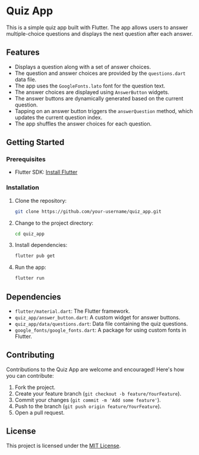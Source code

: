 # Quiz App

This is a simple quiz app built with Flutter. The app allows users to answer multiple-choice questions and displays the next question after each answer.

## Features

- Displays a question along with a set of answer choices.
- The question and answer choices are provided by the `questions.dart` data file.
- The app uses the `GoogleFonts.lato` font for the question text.
- The answer choices are displayed using `AnswerButton` widgets.
- The answer buttons are dynamically generated based on the current question.
- Tapping on an answer button triggers the `answerQuestion` method, which updates the current question index.
- The app shuffles the answer choices for each question.

## Getting Started

### Prerequisites

- Flutter SDK: [Install Flutter](https://flutter.dev/docs/get-started/install)

### Installation

1. Clone the repository:

   ```bash
   git clone https://github.com/your-username/quiz_app.git
   ```

2. Change to the project directory:

   ```bash
   cd quiz_app
   ```

3. Install dependencies:

   ```bash
   flutter pub get
   ```

4. Run the app:

   ```bash
   flutter run
   ```

## Dependencies

- `flutter/material.dart`: The Flutter framework.
- `quiz_app/answer_button.dart`: A custom widget for answer buttons.
- `quiz_app/data/questions.dart`: Data file containing the quiz questions.
- `google_fonts/google_fonts.dart`: A package for using custom fonts in Flutter.

## Contributing

Contributions to the Quiz App are welcome and encouraged! Here's how you can contribute:

1. Fork the project.
2. Create your feature branch (`git checkout -b feature/YourFeature`).
3. Commit your changes (`git commit -m 'Add some feature'`).
4. Push to the branch (`git push origin feature/YourFeature`).
5. Open a pull request.

## License

This project is licensed under the [MIT License](LICENSE).
